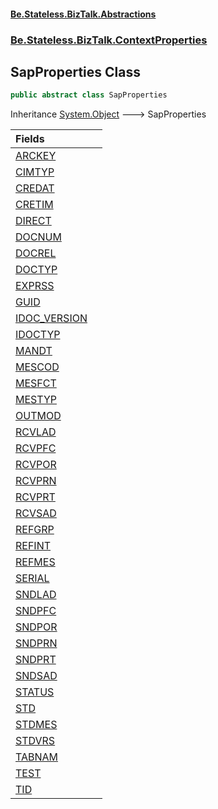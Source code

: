 #### [Be.Stateless.BizTalk.Abstractions](README.md 'README')
### [Be.Stateless.BizTalk.ContextProperties](Be.Stateless.BizTalk.ContextProperties.md 'Be.Stateless.BizTalk.ContextProperties')

## SapProperties Class

```csharp
public abstract class SapProperties
```

Inheritance [System.Object](https://docs.microsoft.com/en-us/dotnet/api/System.Object 'System.Object') &#129106; SapProperties

| Fields | |
| :--- | :--- |
| [ARCKEY](SapProperties.ARCKEY.md 'Be.Stateless.BizTalk.ContextProperties.SapProperties.ARCKEY') | |
| [CIMTYP](SapProperties.CIMTYP.md 'Be.Stateless.BizTalk.ContextProperties.SapProperties.CIMTYP') | |
| [CREDAT](SapProperties.CREDAT.md 'Be.Stateless.BizTalk.ContextProperties.SapProperties.CREDAT') | |
| [CRETIM](SapProperties.CRETIM.md 'Be.Stateless.BizTalk.ContextProperties.SapProperties.CRETIM') | |
| [DIRECT](SapProperties.DIRECT.md 'Be.Stateless.BizTalk.ContextProperties.SapProperties.DIRECT') | |
| [DOCNUM](SapProperties.DOCNUM.md 'Be.Stateless.BizTalk.ContextProperties.SapProperties.DOCNUM') | |
| [DOCREL](SapProperties.DOCREL.md 'Be.Stateless.BizTalk.ContextProperties.SapProperties.DOCREL') | |
| [DOCTYP](SapProperties.DOCTYP.md 'Be.Stateless.BizTalk.ContextProperties.SapProperties.DOCTYP') | |
| [EXPRSS](SapProperties.EXPRSS.md 'Be.Stateless.BizTalk.ContextProperties.SapProperties.EXPRSS') | |
| [GUID](SapProperties.GUID.md 'Be.Stateless.BizTalk.ContextProperties.SapProperties.GUID') | |
| [IDOC_VERSION](SapProperties.IDOC_VERSION.md 'Be.Stateless.BizTalk.ContextProperties.SapProperties.IDOC_VERSION') | |
| [IDOCTYP](SapProperties.IDOCTYP.md 'Be.Stateless.BizTalk.ContextProperties.SapProperties.IDOCTYP') | |
| [MANDT](SapProperties.MANDT.md 'Be.Stateless.BizTalk.ContextProperties.SapProperties.MANDT') | |
| [MESCOD](SapProperties.MESCOD.md 'Be.Stateless.BizTalk.ContextProperties.SapProperties.MESCOD') | |
| [MESFCT](SapProperties.MESFCT.md 'Be.Stateless.BizTalk.ContextProperties.SapProperties.MESFCT') | |
| [MESTYP](SapProperties.MESTYP.md 'Be.Stateless.BizTalk.ContextProperties.SapProperties.MESTYP') | |
| [OUTMOD](SapProperties.OUTMOD.md 'Be.Stateless.BizTalk.ContextProperties.SapProperties.OUTMOD') | |
| [RCVLAD](SapProperties.RCVLAD.md 'Be.Stateless.BizTalk.ContextProperties.SapProperties.RCVLAD') | |
| [RCVPFC](SapProperties.RCVPFC.md 'Be.Stateless.BizTalk.ContextProperties.SapProperties.RCVPFC') | |
| [RCVPOR](SapProperties.RCVPOR.md 'Be.Stateless.BizTalk.ContextProperties.SapProperties.RCVPOR') | |
| [RCVPRN](SapProperties.RCVPRN.md 'Be.Stateless.BizTalk.ContextProperties.SapProperties.RCVPRN') | |
| [RCVPRT](SapProperties.RCVPRT.md 'Be.Stateless.BizTalk.ContextProperties.SapProperties.RCVPRT') | |
| [RCVSAD](SapProperties.RCVSAD.md 'Be.Stateless.BizTalk.ContextProperties.SapProperties.RCVSAD') | |
| [REFGRP](SapProperties.REFGRP.md 'Be.Stateless.BizTalk.ContextProperties.SapProperties.REFGRP') | |
| [REFINT](SapProperties.REFINT.md 'Be.Stateless.BizTalk.ContextProperties.SapProperties.REFINT') | |
| [REFMES](SapProperties.REFMES.md 'Be.Stateless.BizTalk.ContextProperties.SapProperties.REFMES') | |
| [SERIAL](SapProperties.SERIAL.md 'Be.Stateless.BizTalk.ContextProperties.SapProperties.SERIAL') | |
| [SNDLAD](SapProperties.SNDLAD.md 'Be.Stateless.BizTalk.ContextProperties.SapProperties.SNDLAD') | |
| [SNDPFC](SapProperties.SNDPFC.md 'Be.Stateless.BizTalk.ContextProperties.SapProperties.SNDPFC') | |
| [SNDPOR](SapProperties.SNDPOR.md 'Be.Stateless.BizTalk.ContextProperties.SapProperties.SNDPOR') | |
| [SNDPRN](SapProperties.SNDPRN.md 'Be.Stateless.BizTalk.ContextProperties.SapProperties.SNDPRN') | |
| [SNDPRT](SapProperties.SNDPRT.md 'Be.Stateless.BizTalk.ContextProperties.SapProperties.SNDPRT') | |
| [SNDSAD](SapProperties.SNDSAD.md 'Be.Stateless.BizTalk.ContextProperties.SapProperties.SNDSAD') | |
| [STATUS](SapProperties.STATUS.md 'Be.Stateless.BizTalk.ContextProperties.SapProperties.STATUS') | |
| [STD](SapProperties.STD.md 'Be.Stateless.BizTalk.ContextProperties.SapProperties.STD') | |
| [STDMES](SapProperties.STDMES.md 'Be.Stateless.BizTalk.ContextProperties.SapProperties.STDMES') | |
| [STDVRS](SapProperties.STDVRS.md 'Be.Stateless.BizTalk.ContextProperties.SapProperties.STDVRS') | |
| [TABNAM](SapProperties.TABNAM.md 'Be.Stateless.BizTalk.ContextProperties.SapProperties.TABNAM') | |
| [TEST](SapProperties.TEST.md 'Be.Stateless.BizTalk.ContextProperties.SapProperties.TEST') | |
| [TID](SapProperties.TID.md 'Be.Stateless.BizTalk.ContextProperties.SapProperties.TID') | |
